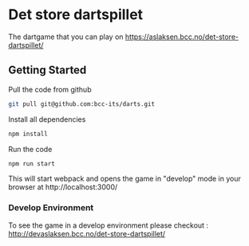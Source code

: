 # Det store dartspillet

The dartgame that you can play on https://aslaksen.bcc.no/det-store-dartspillet/

## Getting Started

Pull the code from github

```sh
git pull git@github.com:bcc-its/darts.git
```

Install all dependencies

```sh
npm install
```

Run the code

```sh
npm run start
```

This will start webpack and opens the game in "develop" mode in your browser at http://localhost:3000/

### Develop Environment

To see the game in a develop environment please checkout : http://devaslaksen.bcc.no/det-store-dartspillet/
